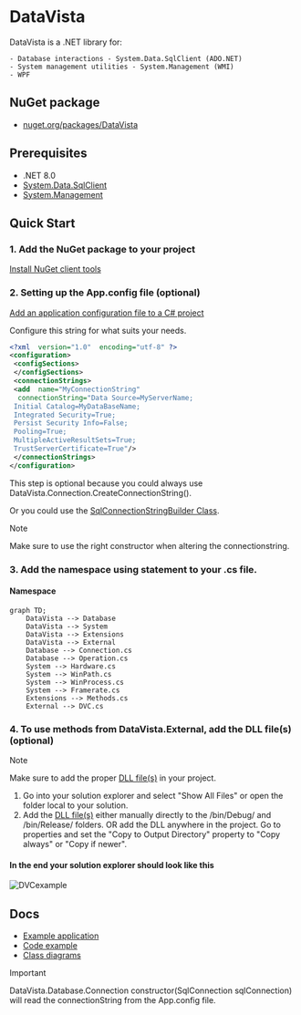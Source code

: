 
# DataVista
DataVista is a .NET library for:

	- Database interactions - System.Data.SqlClient (ADO.NET)
	- System management utilities - System.Management (WMI)
	- WPF

## NuGet package
- [nuget.org/packages/DataVista](https://www.nuget.org/packages/DataVista/)

## Prerequisites
- .NET 8.0
- [System.Data.SqlClient](https://www.nuget.org/packages/System.Data.SqlClient/)
- [System.Management](https://www.nuget.org/packages/System.Management/)

## Quick Start
### 1. Add the NuGet package to your project
[Install NuGet client tools](https://learn.microsoft.com/en-us/nuget/install-nuget-client-tools?tabs=windows)

### 2. Setting up the App.config file (optional)
[Add an application configuration file to a C# project](https://learn.microsoft.com/en-us/visualstudio/ide/how-to-add-app-config-file?view=vs-2022)

Configure this string for what suits your needs.

```xml
<?xml  version="1.0"  encoding="utf-8" ?>
<configuration>
 <configSections>
 </configSections>
 <connectionStrings>
 <add  name="MyConnectionString"
  connectionString="Data Source=MyServerName;
 Initial Catalog=MyDataBaseName;
 Integrated Security=True;
 Persist Security Info=False;
 Pooling=True;
 MultipleActiveResultSets=True;
 TrustServerCertificate=True"/>
 </connectionStrings>
</configuration>
```

This step is optional because you could always use DataVista.Connection.CreateConnectionString().

Or you could use the [SqlConnectionStringBuilder Class](https://learn.microsoft.com/en-us/dotnet/api/system.data.sqlclient.sqlconnectionstringbuilder?view=dotnet-plat-ext-5.0).

> [!NOTE]
> Make sure to use the right constructor when altering the connectionstring.

### 3. Add the namespace using statement to your .cs file.
#### Namespace
```mermaid
graph TD;
	DataVista --> Database
	DataVista --> System
	DataVista --> Extensions
	DataVista --> External
	Database --> Connection.cs
	Database --> Operation.cs
	System --> Hardware.cs
	System --> WinPath.cs
	System --> WinProcess.cs
	System --> Framerate.cs
	Extensions --> Methods.cs
	External --> DVC.cs
```

### 4. To use methods from DataVista.External, add the DLL file(s) (optional)
> [!NOTE]
> Make sure to add the proper [DLL file(s)](https://github.com/ag-86/DataVista/tree/master/x64/Release) in your project.

1. Go into your solution explorer and select "Show All Files" or open the folder local to your solution.
2. Add the [DLL file(s)](https://github.com/ag-86/DataVista/tree/master/x64/Release) either manually directly to the /bin/Debug/ and /bin/Release/ folders. OR add the DLL anywhere in the project. Go to properties and set the "Copy to Output Directory" property to "Copy always" or "Copy if newer".

#### In the end your solution explorer should look like this

![DVCexample](https://github.com/ag-86/DataVista/tree/master/Resources/Documents/DVCexample.png)

## Docs
  - [Example application](https://github.com/ag-86/DataVista/tree/master/Resources/ApplicationExample)
  - [Code example](https://github.com/ag-86/DataVista/blob/master/Resources/CodeSnippets/CodeSnippets.md)
  - [Class diagrams](https://github.com/ag-86/DataVista/tree/master/Resources/Documents/Class%20Diagrams)


> [!IMPORTANT]
> DataVista.Database.Connection constructor(SqlConnection sqlConnection) will read the connectionString from the App.config file.
